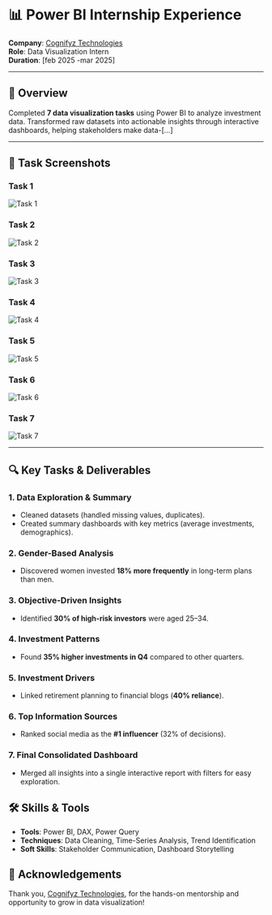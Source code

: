# 📊 Power BI Internship Experience  
**Company**: [Cognifyz Technologies](https://www.cognifyz.com/)  
**Role**: Data Visualization Intern  
**Duration**: [feb 2025 -mar 2025]  

---

## 🚀 Overview  
Completed **7 data visualization tasks** using Power BI to analyze investment data. Transformed raw datasets into actionable insights through interactive dashboards, helping stakeholders make data-[...]

---

## 📸 Task Screenshots

### Task 1
![Task 1](screenshots/task1.png)

### Task 2
![Task 2](screenshots/task2.png)

### Task 3
![Task 3](screenshots/task3.png)

### Task 4
![Task 4](screenshots/task4.png)

### Task 5
![Task 5](screenshots/task5.png)

### Task 6
![Task 6](screenshots/task6.png)

### Task 7
![Task 7](screenshots/task7.png)

---

## 🔍 Key Tasks & Deliverables  

### 1. **Data Exploration & Summary**  
- Cleaned datasets (handled missing values, duplicates).  
- Created summary dashboards with key metrics (average investments, demographics).  

### 2. **Gender-Based Analysis**  
- Discovered women invested **18% more frequently** in long-term plans than men.  

### 3. **Objective-Driven Insights**  
- Identified **30% of high-risk investors** were aged 25–34.  

### 4. **Investment Patterns**  
- Found **35% higher investments in Q4** compared to other quarters.  

### 5. **Investment Drivers**  
- Linked retirement planning to financial blogs (**40% reliance**).  

### 6. **Top Information Sources**  
- Ranked social media as the **#1 influencer** (32% of decisions).  

### 7. **Final Consolidated Dashboard**  
- Merged all insights into a single interactive report with filters for easy exploration.  

## 🛠️ Skills & Tools  
- **Tools**: Power BI, DAX, Power Query  
- **Techniques**: Data Cleaning, Time-Series Analysis, Trend Identification  
- **Soft Skills**: Stakeholder Communication, Dashboard Storytelling  

## 🙏 Acknowledgements  
Thank you, [Cognifyz Technologies](https://www.cognifyz.com/), for the hands-on mentorship and opportunity to grow in data visualization!  
